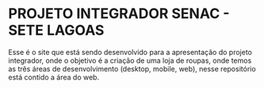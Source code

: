 
# PROJETO INTEGRADOR SENAC - SETE LAGOAS

Esse é o site que está sendo desenvolvido para a apresentação do projeto integrador, onde o objetivo é a criação de uma loja de roupas, onde temos as três áreas de desenvolvimento (desktop, mobile, web), nesse repositório está contido a área do web.

